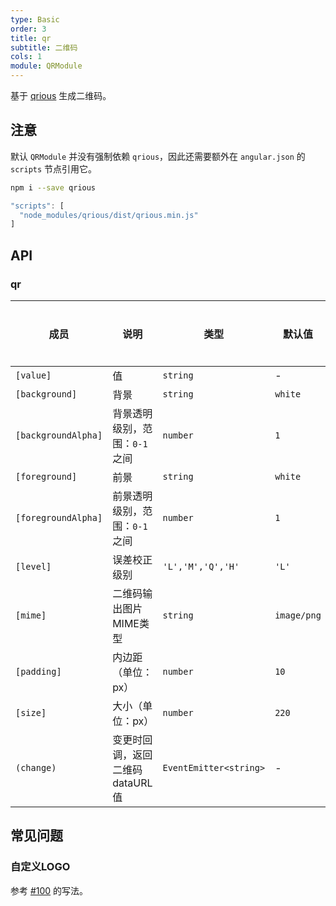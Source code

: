```yaml
---
type: Basic
order: 3
title: qr
subtitle: 二维码
cols: 1
module: QRModule
---
```


基于 [qrious](https://neocotic.com/qrious) 生成二维码。

## 注意

默认 `QRModule` 并没有强制依赖 `qrious`，因此还需要额外在 `angular.json` 的 `scripts` 节点引用它。

```bash
npm i --save qrious
```

```ts
"scripts": [
  "node_modules/qrious/dist/qrious.min.js"
]
```

## API

### qr

| 成员 | 说明 | 类型 | 默认值 | 全局配置 |
|----|----|----|-----|------|
| `[value]` | 值 | `string` | - |  |
| `[background]` | 背景 | `string` | `white` | ✅ |
| `[backgroundAlpha]` | 背景透明级别，范围：`0-1` 之间 | `number` | `1` | ✅ |
| `[foreground]` | 前景 | `string` | `white` | ✅ |
| `[foregroundAlpha]` | 前景透明级别，范围：`0-1` 之间 | `number` | `1` | ✅ |
| `[level]` | 误差校正级别 | `'L','M','Q','H'` | `'L'` | ✅ |
| `[mime]` | 二维码输出图片MIME类型 | `string` | `image/png` | ✅ |
| `[padding]` | 内边距（单位：px） | `number` | `10` | ✅ |
| `[size]` | 大小（单位：px） | `number` | `220` | ✅ |
| `(change)` | 变更时回调，返回二维码dataURL值 | `EventEmitter<string>` | - |  |

## 常见问题

### 自定义LOGO

参考 [#100](https://github.com/neocotic/qrious/issues/100#issuecomment-308249343) 的写法。
